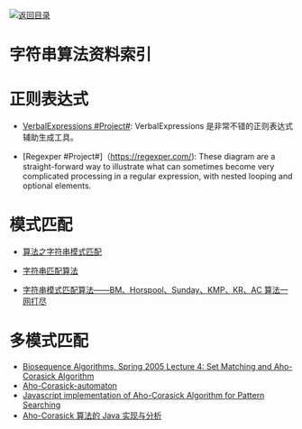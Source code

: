 [![返回目录](https://parg.co/UGo)](https://parg.co/b4z)

# 字符串算法资料索引

# 正则表达式

* [VerbalExpressions #Project#](https://github.com/VerbalExpressions): VerbalExpressions 是非常不错的正则表达式辅助生成工具。

* [Regexper #Project#]（https://regexper.com/): These diagram are a straight-forward way to illustrate what can sometimes become very complicated processing in a regular expression, with nested looping and optional elements.

# 模式匹配

* [算法之字符串模式匹配](https://zhuanlan.zhihu.com/p/24649304)

* [字符串匹配算法](http://blog.rainy.im/2016/04/24/string-find/)

* [字符串模式匹配算法——BM、Horspool、Sunday、KMP、KR、AC 算法一网打尽](http://dsqiu.iteye.com/blog/1700312)

# 多模式匹配

* [Biosequence Algorithms, Spring 2005 Lecture 4: Set Matching and Aho-Corasick Algorithm](https://www.cs.uku.fi/~kilpelai/BSA05/lectures/slides04.pdf)
* [Aho-Corasick-automaton](https://maples.me/algorithm/2016/04/09/Aho-Corasick-automaton/)
* [Javascript implementation of Aho-Corasick Algorithm for Pattern Searching](http://6me.us/lnzv)
* [Aho-Corasick 算法的 Java 实现与分析](http://6me.us/oaFP6)
